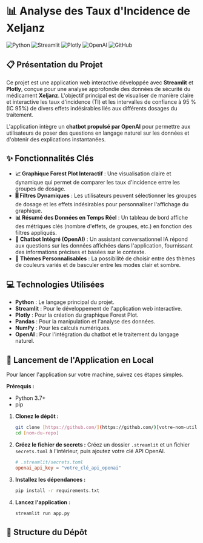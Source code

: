 # 📊 Analyse des Taux d'Incidence de Xeljanz

![Python](https://img.shields.io/badge/Python-3776AB?style=for-the-badge&logo=python&logoColor=white)
![Streamlit](https://img.shields.io/badge/Streamlit-FF4B4B?style=for-the-badge&logo=streamlit&logoColor=white)
![Plotly](https://img.shields.io/badge/Plotly-239120?style=for-the-badge&logo=plotly&logoColor=white)
![OpenAI](https://img.shields.io/badge/OpenAI-412991?style=for-the-badge&logo=openai&logoColor=white)
![GitHub](https://img.shields.io/github/stars/[votre-nom-utilisateur]/[nom-du-repo]?style=for-the-badge)

## 📋 Présentation du Projet

Ce projet est une application web interactive développée avec **Streamlit** et **Plotly**, conçue pour une analyse approfondie des données de sécurité du médicament **Xeljanz**. L'objectif principal est de visualiser de manière claire et interactive les taux d'incidence (TI) et les intervalles de confiance à 95 % (IC 95%) de divers effets indésirables liés aux différents dosages du traitement.

L'application intègre un **chatbot propulsé par OpenAI** pour permettre aux utilisateurs de poser des questions en langage naturel sur les données et d'obtenir des explications instantanées.

## ✨ Fonctionnalités Clés

* **📈 Graphique Forest Plot Interactif** : Une visualisation claire et dynamique qui permet de comparer les taux d'incidence entre les groupes de dosage.
* **🎚️ Filtres Dynamiques** : Les utilisateurs peuvent sélectionner les groupes de dosage et les effets indésirables pour personnaliser l'affichage du graphique.
* **📊 Résumé des Données en Temps Réel** : Un tableau de bord affiche des métriques clés (nombre d'effets, de groupes, etc.) en fonction des filtres appliqués.
* **💬 Chatbot Intégré (OpenAI)** : Un assistant conversationnel IA répond aux questions sur les données affichées dans l'application, fournissant des informations précises et basées sur le contexte.
* **🎨 Thèmes Personnalisables** : La possibilité de choisir entre des thèmes de couleurs variés et de basculer entre les modes clair et sombre.

## 💻 Technologies Utilisées

* **Python** : Le langage principal du projet.
* **Streamlit** : Pour le développement de l'application web interactive.
* **Plotly** : Pour la création du graphique Forest Plot.
* **Pandas** : Pour la manipulation et l'analyse des données.
* **NumPy** : Pour les calculs numériques.
* **OpenAI** : Pour l'intégration du chatbot et le traitement du langage naturel.

## 🚀 Lancement de l'Application en Local

Pour lancer l'application sur votre machine, suivez ces étapes simples.

**Prérequis :**
* Python 3.7+
* pip

1.  **Clonez le dépôt :**
    ```sh
    git clone [https://github.com/](https://github.com/)[votre-nom-utilisateur]/[nom-du-repo].git
    cd [nom-du-repo]
    ```

2.  **Créez le fichier de secrets :**
    Créez un dossier `.streamlit` et un fichier `secrets.toml` à l'intérieur, puis ajoutez votre clé API OpenAI.
    ```toml
    # .streamlit/secrets.toml
    openai_api_key = "votre_clé_api_openai"
    ```

3.  **Installez les dépendances :**
    ```sh
    pip install -r requirements.txt
    ```

4.  **Lancez l'application :**
    ```sh
    streamlit run app.py
    ```

## 📂 Structure du Dépôt
